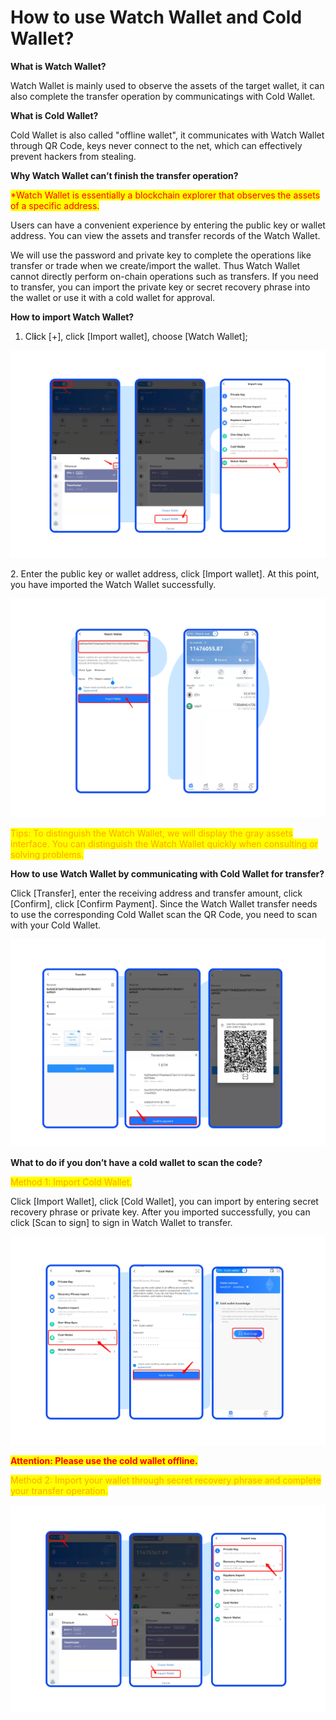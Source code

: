 # How to use Watch Wallet and Cold Wallet?

**What is Watch Wallet?**

Watch Wallet is mainly used to observe the assets of the target wallet, it can also complete the transfer operation by communicatings with Cold Wallet.

**What is Cold Wallet?**

Cold Wallet is also called "offline wallet", it communicates with Watch Wallet through QR Code, keys never connect to the net, which can effectively prevent hackers from stealing.

**Why Watch Wallet can’t finish the transfer operation?**

<mark style="color:red;">\*Watch Wallet is essentially a blockchain explorer that observes the assets of a specific address.</mark>

Users can have a convenient experience by entering the public key or wallet address. You can view the assets and transfer records of the Watch Wallet.

We will use the password and private key to complete the operations like transfer or trade when we create/import the wallet. Thus Watch Wallet cannot directly perform on-chain operations such as transfers. If you need to transfer, you can import the private key or secret recovery phrase into the wallet or use it with a cold wallet for approval.

**How to import Watch Wallet?**

1. Cl**i**ck \[+], click \[Import wallet], choose \[Watch Wallet];

![](<../../.gitbook/assets/Group 18883.png>)

2\. Enter the public key or wallet address, click \[Import wallet]. At this point, you have imported the Watch Wallet successfully.

![](<../../.gitbook/assets/Group 18884.png>)

<mark style="color:orange;">Tips: To distinguish the Watch Wallet, we will display the gray assets interface. You can distinguish the Watch Wallet quickly when consulting or solving problems.</mark>

**How to use Watch Wallet by communicating with Cold Wallet for transfer?**

Click \[Transfer], enter the receiving address and transfer amount, click \[Confirm], click \[Confirm Payment]. Since the Watch Wallet transfer needs to use the corresponding Cold Wallet scan the QR Code, you need to scan with your Cold Wallet.

![](<../../.gitbook/assets/Group 18885 (1).png>)

**What to do if you don’t have a cold wallet to scan the code?**

<mark style="color:orange;">Method 1: Import Cold Wallet.</mark>

Click \[Import Wallet], click \[Cold Wallet], you can import by entering secret recovery phrase or private key. After you imported successfully, you can click \[Scan to sign] to sign in Watch Wallet to transfer.

![](<../../.gitbook/assets/Group 18887.png>)

<mark style="color:red;">**Attention: Please use the cold wallet offline.**</mark>

<mark style="color:orange;">Method 2: Import your wallet through secret recovery phrase and complete your transfer operation.</mark>

![](<../../.gitbook/assets/Group 18886.png>)
